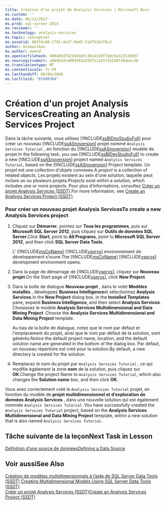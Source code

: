 ```yaml
---
title: Création d’un projet de Analysis Services | Microsoft Docs
ms.custom: ''
ms.date: 06/13/2017
ms.prod: sql-server-2014
ms.reviewer: ''
ms.technology: analysis-services
ms.topic: conceptual
ms.assetid: 065fdc60-1791-4e27-9ed5-51d751b3f8c4
author: minewiskan
ms.author: owend
ms.openlocfilehash: 50640dd7821943dfc3914326f7e8cba32253d307
ms.sourcegitcommit: ad4d92dce894592a259721a1571b1d8736abacdb
ms.translationtype: MT
ms.contentlocale: fr-FR
ms.lasthandoff: 08/04/2020
ms.locfileid: "87600304"
---
```

# <a name="creating-an-analysis-services-project"></a><span data-ttu-id="84f56-102">Création d'un projet Analysis Services</span><span class="sxs-lookup"><span data-stu-id="84f56-102">Creating an Analysis Services Project</span></span>
  <span data-ttu-id="84f56-103">Dans la tâche suivante, vous utilisez [!INCLUDE[ssBIDevStudioFull](../includes/ssbidevstudiofull-md.md)] pour créer un nouveau [!INCLUDE[ssASnoversion](../includes/ssasnoversion-md.md)] projet nommé `Analysis Services Tutorial` , en fonction du [!INCLUDE[ssASnoversion](../includes/ssasnoversion-md.md)] modèle de projet.</span><span class="sxs-lookup"><span data-stu-id="84f56-103">In the following task, you use [!INCLUDE[ssBIDevStudioFull](../includes/ssbidevstudiofull-md.md)] to create a new [!INCLUDE[ssASnoversion](../includes/ssasnoversion-md.md)] project named `Analysis Services Tutorial`, based on the [!INCLUDE[ssASnoversion](../includes/ssasnoversion-md.md)] Project template.</span></span> <span data-ttu-id="84f56-104">Un *projet* est une collection d'objets connexes.</span><span class="sxs-lookup"><span data-stu-id="84f56-104">A *project* is a collection of related objects.</span></span> <span data-ttu-id="84f56-105">Les projets existent au sein d'une solution, laquelle peut inclure un ou plusieurs projets.</span><span class="sxs-lookup"><span data-stu-id="84f56-105">Projects exist within a solution, which includes one or more projects.</span></span> <span data-ttu-id="84f56-106">Pour plus d’informations, consultez [Créer un projet Analysis Services &#40;SSDT&#41;](multidimensional-models/create-an-analysis-services-project-ssdt.md).</span><span class="sxs-lookup"><span data-stu-id="84f56-106">For more information, see [Create an Analysis Services Project &#40;SSDT&#41;](multidimensional-models/create-an-analysis-services-project-ssdt.md).</span></span>  
  
### <a name="to-create-a-new-analysis-services-project"></a><span data-ttu-id="84f56-107">Pour créer un nouveau projet Analysis Services</span><span class="sxs-lookup"><span data-stu-id="84f56-107">To create a new Analysis Services project</span></span>  
  
1.  <span data-ttu-id="84f56-108">Cliquez sur **Démarrer**, pointez sur **Tous les programmes**, puis sur **Microsoft SQL Server 2012**, puis cliquez sur **Outils de données SQL Server**.</span><span class="sxs-lookup"><span data-stu-id="84f56-108">Click **Start**, point to **All Programs**, point to **Microsoft SQL Server 2012**, and then click **SQL Server Data Tools**.</span></span>  
  
     <span data-ttu-id="84f56-109">L' [!INCLUDE[msCoName](../includes/msconame-md.md)] [!INCLUDE[vsprvs](../includes/vsprvs-md.md)] environnement de développement s’ouvre.</span><span class="sxs-lookup"><span data-stu-id="84f56-109">The [!INCLUDE[msCoName](../includes/msconame-md.md)] [!INCLUDE[vsprvs](../includes/vsprvs-md.md)] development environment opens.</span></span>  
  
2.  <span data-ttu-id="84f56-110">Dans la page de démarrage de [!INCLUDE[vsprvs](../includes/vsprvs-md.md)], cliquez sur **Nouveau projet**.</span><span class="sxs-lookup"><span data-stu-id="84f56-110">On the Start page of [!INCLUDE[vsprvs](../includes/vsprvs-md.md)], click **New Project**.</span></span>  
  
3.  <span data-ttu-id="84f56-111">Dans la boîte de dialogue **Nouveau projet** , dans le volet **Modèles installés** , développez **Business Intelligence**et sélectionnez **Analysis Services**.</span><span class="sxs-lookup"><span data-stu-id="84f56-111">In the **New Project** dialog box, in the **Installed Templates** pane, expand **Business Intelligence**, and then select **Analysis Services**.</span></span> <span data-ttu-id="84f56-112">Choisissez le modèle **Analysis Services Multidimensional and Data Mining Project** .</span><span class="sxs-lookup"><span data-stu-id="84f56-112">Choose the **Analysis Services Multidimensional and Data Mining Project** template.</span></span>  
  
     <span data-ttu-id="84f56-113">Au bas de la boîte de dialogue, notez que le nom par défaut et l'emplacement du projet, ainsi que le nom par défaut de la solution, sont générés.</span><span class="sxs-lookup"><span data-stu-id="84f56-113">Notice the default project name, location, and the default solution name are generated in the bottom of the dialog box.</span></span> <span data-ttu-id="84f56-114">Par défaut, un nouveau répertoire est créé pour la solution.</span><span class="sxs-lookup"><span data-stu-id="84f56-114">By default, a new directory is created for the solution.</span></span>  
  
4.  <span data-ttu-id="84f56-115">Remplacez le nom du projet par `Analysis Services Tutorial` , ce qui modifie également la zone **nom** de la solution, puis cliquez sur **OK**.</span><span class="sxs-lookup"><span data-stu-id="84f56-115">Change the project Name to `Analysis Services Tutorial`, which also changes the **Solution name** box, and then click **OK**.</span></span>  
  
 <span data-ttu-id="84f56-116">Vous avez correctement créé le `Analysis Services Tutorial` projet, en fonction du modèle de **projet multidimensionnel et d’exploration de données Analysis Services** , dans une nouvelle solution qui est également nommée `Analysis Services Tutorial` .</span><span class="sxs-lookup"><span data-stu-id="84f56-116">You have successfully created the `Analysis Services Tutorial` project, based on the **Analysis Services Multidimensional and Data Mining Project** template, within a new solution that is also named `Analysis Services Tutorial`.</span></span>  
  
## <a name="next-task-in-lesson"></a><span data-ttu-id="84f56-117">Tâche suivante de la leçon</span><span class="sxs-lookup"><span data-stu-id="84f56-117">Next Task in Lesson</span></span>  
 [<span data-ttu-id="84f56-118">Définition d’une source de données</span><span class="sxs-lookup"><span data-stu-id="84f56-118">Defining a Data Source</span></span>](lesson-1-2-defining-a-data-source.md)  
  
## <a name="see-also"></a><span data-ttu-id="84f56-119">Voir aussi</span><span class="sxs-lookup"><span data-stu-id="84f56-119">See Also</span></span>  
 <span data-ttu-id="84f56-120">[Création de modèles multidimensionnels à l’aide de SQL Server Data Tools &#40;SSDT&#41;](multidimensional-models/creating-multidimensional-models-using-sql-server-data-tools-ssdt.md) </span><span class="sxs-lookup"><span data-stu-id="84f56-120">[Creating Multidimensional Models Using SQL Server Data Tools &#40;SSDT&#41;](multidimensional-models/creating-multidimensional-models-using-sql-server-data-tools-ssdt.md) </span></span>  
 [<span data-ttu-id="84f56-121">Créer un projet Analysis Services &#40;SSDT&#41;</span><span class="sxs-lookup"><span data-stu-id="84f56-121">Create an Analysis Services Project &#40;SSDT&#41;</span></span>](multidimensional-models/create-an-analysis-services-project-ssdt.md)  
  
  
